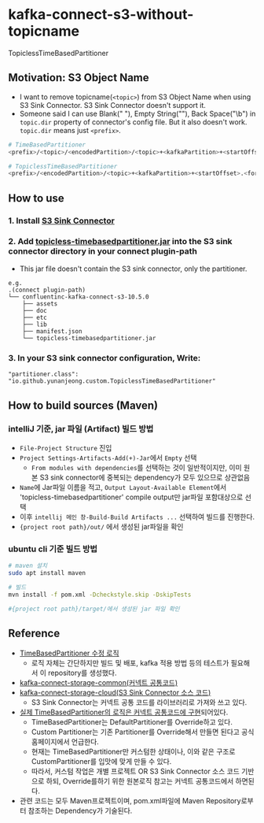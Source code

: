 # kafka-connect-s3-without-topicname

TopiclessTimeBasedPartitioner

## Motivation: S3 Object Name

- I want to remove topicname(`<topic>`) from S3 Object Name when using S3 Sink Connector. S3 Sink Connector doesn't support it.
- Someone said I can use Blank(" "), Empty String(""), Back Space("\b") in `topic.dir` property of connector's config file. But it also doesn't work. `topic.dir` means just `<prefix>`.

```sh
# TimeBasedPartitioner
<prefix>/<topic>/<encodedPartition>/<topic>+<kafkaPartition>+<startOffset>.<format>
```

```sh
# TopiclessTimeBasedPartitioner
<prefix>/<encodedPartition>/<topic>+<kafkaPartition>+<startOffset>.<format>
```

## How to use

### 1. Install [S3 Sink Connector](https://www.confluent.io/hub/confluentinc/kafka-connect-s3)

### 2. Add [topicless-timebasedpartitioner.jar](https://github.com/YunanJeong/kafka-connect-s3-without-topicname/releases) into the S3 sink connector directory in your connect plugin-path

- This jar file doesn't contain the S3 sink connector, only the partitioner.

```tree
e.g.
.(connect plugin-path)
└── confluentinc-kafka-connect-s3-10.5.0
    ├── assets
    ├── doc
    ├── etc
    ├── lib
    ├── manifest.json
    └── topicless-timebasedpartitioner.jar
```
  
### 3. In your S3 sink connector configuration, Write:

```properties
"partitioner.class": "io.github.yunanjeong.custom.TopiclessTimeBasedPartitioner"
```

## How to build sources (Maven)

### intelliJ 기준, jar 파일 (Artifact) 빌드 방법

- `File-Project Structure` 진입
- `Project Settings-Artifacts-Add(+)-Jar`에서 `Empty` 선택
  - `From modules with dependencies`를 선택하는 것이 일반적이지만, 이미 원본 S3 sink connector에 중복되는 dependency가 모두 있으므로 상관없음
- `Name`에 Jar파일 이름을 적고, `Output Layout-Available Element`에서 'topicless-timebasedpartitioner' compile output만 jar파일 포함대상으로 선택
- 이후 `intellij 메인 창-Build-Build Artifacts ...` 선택하여 빌드를 진행한다.
- `{project root path}/out/` 에서 생성된 jar파일을 확인

### ubuntu cli 기준 빌드 방법

  ```sh
  # maven 설치
  sudo apt install maven
  
  # 빌드
  mvn install -f pom.xml -Dcheckstyle.skip -DskipTests
  
  #{project root path}/target/에서 생성된 jar 파일 확인
  ```

## Reference

- [TimeBasedPartitioner 수정 로직](https://github.com/confluentinc/kafka-connect-storage-cloud/issues/321)
  - 로직 자체는 간단하지만 빌드 및 배포, kafka 적용 방법 등의 테스트가 필요해서 이 repository를 생성했다.
- [kafka-connect-storage-common(커넥트 공통코드)](https://github.com/confluentinc/kafka-connect-storage-common)
- [kafka-connect-storage-cloud(S3 Sink Connector 소스 코드)](https://github.com/confluentinc/kafka-connect-storage-cloud)
  - S3 Sink Connector는 커넥트 공통 코드를 라이브러리로 가져와 쓰고 있다.
- [실제 TimeBasedPartitioner의 로직은 커넥트 공통코드에 구현](https://github.com/confluentinc/kafka-connect-storage-common/tree/master/partitioner/src/main/java/io/confluent/connect/storage/partitioner)되어있다.
  - TimeBasedPartitioner는 DefaultPartitioner를 Override하고 있다.
  - Custom Partitioner는 기존 Partitioner를 Override해서 만들면 된다고 공식홈페이지에서 언급한다.
  - 현재는 TimeBasedPartitioner만 커스텀한 상태이나, 이와 같은 구조로 CustomPartitioner를 입맛에 맞게 만들 수 있다.
  - 따라서, 커스텀 작업은 개별 프로젝트 OR S3 Sink Connector 소스 코드 기반으로 하되, Override를하기 위한 원본로직 참고는 커넥트 공통코드에서 하면된다.
- 관련 코드는 모두 Maven프로젝트이며, pom.xml파일에 Maven Repository로부터 참조하는 Dependency가 기술된다.
